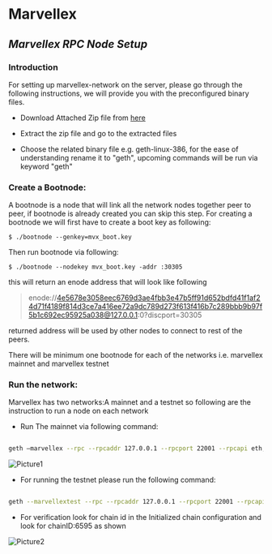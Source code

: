 
#  Marvellex

##  _Marvellex RPC Node Setup_

###  Introduction

For setting up marvellex-network on the server, please go through the following instructions, we will provide you with the preconfigured binary files.

- Download Attached Zip file from [here](https://drive.google.com/file/d/17HLjtI3Iac3Tk7AYhIClaB0i5DZpCbFB/view?usp=sharing) 

- Extract the zip file and go to the extracted files

- Choose the related binary file e.g. geth-linux-386, for the ease of understanding rename it to "geth", upcoming commands will be run via keyword "geth"

###  Create a Bootnode:
A bootnode is a node that will link all the network nodes together peer to peer, if bootnode is already created you can skip this step.
For creating a bootnode we will first have to create a boot key as following:

    $ ./bootnode --genkey=mvx_boot.key

Then run bootnode via following:

    $ ./bootnode --nodekey mvx_boot.key -addr :30305

this will return an enode address that will look like following

> enode://4e5678e3058eec6769d3ae4fbb3e47b5ff91d652bdfd41f1af24d71f4189f814d3ce7a416ee72a9dc789d273f613f416b7c289bbb9b97f5b1c692ec95925a038@127.0.0.1:0?discport=30305

returned address will be used by other nodes to connect to rest of the peers.

There will be minimum one bootnode for each of the networks i.e. marvellex mainnet and marvellex testnet

###  Run the network:

Marvellex has two networks:A mainnet and a testnet so following are the instruction to run a node on each network

- Run The mainnet via following command:

```sh

geth –marvellex --rpc --rpcaddr 127.0.0.1 --rpcport 22001 --rpcapi eth,net,web3 --rpcvhosts '*' --rpccorsdomain "*" --ws --ws.port 22002 --ws.api eth,net,web3 --ws.origins '*' --bootnodes enode://4e5678e3058eec6769d3ae4fbb3e47b5ff91d652bdfd41f1af24d71f4189f814d3ce7a416ee72a9dc789d273f613f416b7c289bbb9b97f5b1c692ec95925a038@127.0.0.1:0?discport=30305

```

![Picture1](https://user-images.githubusercontent.com/114569298/193278885-44251bef-6a5f-420b-bc78-f997624210c8.png)

- For running the testnet please run the following command:

```sh

geth --marvellextest --rpc --rpcaddr 127.0.0.1 --rpcport 22001 --rpcapi eth,net,web3 --rpcvhosts '*' --rpccorsdomain "*" --ws --ws.port 22002 --ws.api eth,net,web3 --ws.origins '*' enode://4e5678e3058eec6769d3ae4fbb3e47b5ff91d652bdfd41f1af24d71f4189f814d3ce7a416ee72a9dc789d273f613f416b7c289bbb9b97f5b1c692ec95925a038@127.0.0.1:0?discport=30305

```

- For verification look for chain id in the Initialized chain configuration and look for chainID:6595 as shown

![Picture2](https://user-images.githubusercontent.com/114569298/193278907-8f587f1b-92f7-4850-b2b7-15ff65b85a1b.png)
